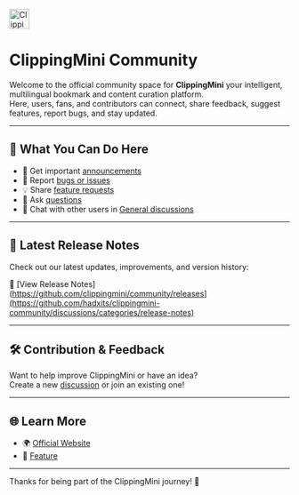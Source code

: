 <p align="left">
  <img src="https://www.clippingmini.com/img/icons/favicon-32x32.png" width="36" alt="ClippingMini Logo">
</p>

# ClippingMini Community

Welcome to the official community space for **ClippingMini** your intelligent, multilingual bookmark and content curation platform.  
Here, users, fans, and contributors can connect, share feedback, suggest features, report bugs, and stay updated.

---

## 🔹 What You Can Do Here

- 📢 Get important [announcements](https://github.com/clippingmini/community/discussions/categories/announcements)
- 🐞 Report [bugs or issues](https://github.com/clippingmini/community/discussions/categories/bug-reports)
- 💡 Share [feature requests](https://github.com/clippingmini/community/discussions/categories/feature-requests)
- 🙋 Ask [questions](https://github.com/clippingmini/community/discussions/categories/help--support)
- 💬 Chat with other users in [General discussions](https://github.com/clippingmini/community/discussions/categories/general)

---

## 🚀 Latest Release Notes

Check out our latest updates, improvements, and version history:

🔗 [View Release Notes](https://github.com/clippingmini/community/releases](https://github.com/hadxits/clippingmini-community/discussions/categories/release-notes)

---

## 🛠️ Contribution & Feedback

Want to help improve ClippingMini or have an idea?  
Create a new [discussion](https://github.com/clippingmini/community/discussions) or join an existing one!

---

## 🌐 Learn More

- 🌍 [Official Website](https://clippingmini.com)
- 📄 [Feature](https://www.clippingmini.com/feature-ai)

---

Thanks for being part of the ClippingMini journey! 💙
